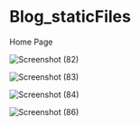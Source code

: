 # Blog_staticFiles


Home Page

![Screenshot (82)](https://user-images.githubusercontent.com/106397426/212566270-2a361dbe-f613-461e-8a96-2680b713531a.png)


![Screenshot (83)](https://user-images.githubusercontent.com/106397426/212566275-b501162f-0ea3-4cd0-a470-604d769b73f6.png)

![Screenshot (84)](https://user-images.githubusercontent.com/106397426/212566279-8848da99-3ccb-43ce-a34d-ee9696d7dfa7.png)

![Screenshot (86)](https://user-images.githubusercontent.com/106397426/212566281-da43f068-3a02-45fe-8962-7135c0e837cc.png)
